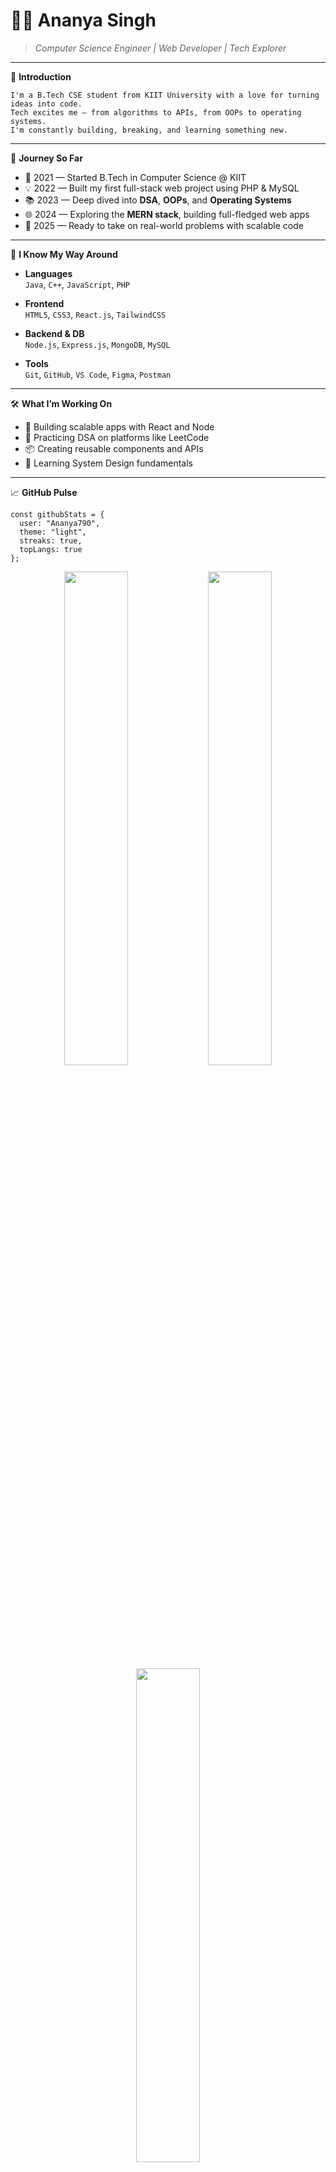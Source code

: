 # 👩‍💻 Ananya Singh  
> *Computer Science Engineer | Web Developer | Tech Explorer*

---

📘 **Introduction**
```
I'm a B.Tech CSE student from KIIT University with a love for turning ideas into code.  
Tech excites me — from algorithms to APIs, from OOPs to operating systems.  
I'm constantly building, breaking, and learning something new.
```

---

🧭 **Journey So Far**

- 🏫 2021 — Started B.Tech in Computer Science @ KIIT  
- 💡 2022 — Built my first full-stack web project using PHP & MySQL  
- 📚 2023 — Deep dived into **DSA**, **OOPs**, and **Operating Systems**  
- 🌐 2024 — Exploring the **MERN stack**, building full-fledged web apps  
- 🚀 2025 — Ready to take on real-world problems with scalable code  

---

🧠 **I Know My Way Around**

- **Languages**  
  `Java`, `C++`, `JavaScript`, `PHP`

- **Frontend**  
  `HTML5`, `CSS3`, `React.js`, `TailwindCSS`

- **Backend & DB**  
  `Node.js`, `Express.js`, `MongoDB`, `MySQL`

- **Tools**  
  `Git`, `GitHub`, `VS Code`, `Figma`, `Postman`

---

🛠️ **What I’m Working On**

- 🔭 Building scalable apps with React and Node  
- 🎯 Practicing DSA on platforms like LeetCode  
- 📦 Creating reusable components and APIs  
- 🧠 Learning System Design fundamentals  

---

📈 **GitHub Pulse**

```
const githubStats = {
  user: "Ananya790",
  theme: "light",
  streaks: true,
  topLangs: true
};
```

<p align="center">
  <img src="https://github-readme-stats.vercel.app/api?username=Ananya790&show_icons=true&theme=vue" width="45%" />
  <img src="https://github-readme-streak-stats.herokuapp.com?user=Ananya790&theme=vue" width="45%" />
  <br>
  <img src="https://github-readme-stats.vercel.app/api/top-langs/?username=Ananya790&layout=compact&theme=vue" width="45%" />
</p>

---

📬 **Let’s Connect**

- [LinkedIn](https://www.linkedin.com/in/ananya790)  
- [GitHub](https://github.com/Ananya790)  
- 📧 ananyasingh@email.com

---

🧩 **Mini Fun Fact**
> "I believe good code is like a good joke — it needs no explanation."

```
Keep learning.  
Keep building.  
Keep improving.
```

⭐ *Thanks for stopping by!*
